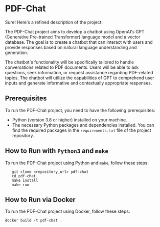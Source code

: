 # PDF-Chat

Sure! Here's a refined description of the project:

The PDF-Chat project aims to develop a chatbot using OpenAI's GPT (Generative Pre-trained Transformer) language model
and a vector database. The goal is to create a chatbot that can interact with users and provide responses based on
natural language understanding and generation.

The chatbot's functionality will be specifically tailored to handle conversations related to PDF documents. Users will
be able to ask questions, seek information, or request assistance regarding PDF-related topics. The chatbot will utilize
the capabilities of GPT to comprehend user inputs and generate informative and contextually appropriate responses.

## Prerequisites

To run the PDF-Chat project, you need to have the following prerequisites:

- Python (version 3.8 or higher) installed on your machine.
- The necessary Python packages and dependencies installed. You can find the required packages in the `requirements.txt`
  file of the project repository.

## How to Run with `Python3` and `make`

To run the PDF-Chat project using Python and `make`, follow these steps:

```shell
   git clone <repository_url> pdf-chat
   cd pdf-chat
   make install
   make run
```

## How to Run via Docker

To run the PDF-Chat project using Docker, follow these steps:

```shell
docker build -t pdf-chat .


```
